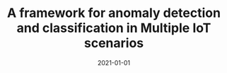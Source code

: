 ---
title: 'A framework for anomaly detection and classification in Multiple IoT scenarios'
collection: publications
permalink: /publication/2021-01-01-Future Generation Computer Systems.md
excerpt: 'F. Cauteruccio, L.  Cinelli, E.  Corradini, G.  Terracina, D.  Ursino, L.  Virgili, C.  Savaglio, A.  Liotta, G.  Fortino'
date: 2021-01-01
venue: 'Future Generation Computer Systems'
link: 'https://doi.org/10.1016/j.future.2020.08.010'
location: 'Polytechnic University of Marche, Free University of Bozen-Bolzano, University of Calabria'
---